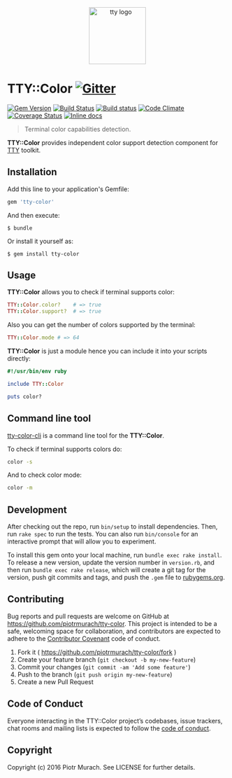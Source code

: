 <div align="center">
  <a href="https://piotrmurach.github.io/tty" target="_blank"><img width="130" src="https://cdn.rawgit.com/piotrmurach/tty/master/images/tty.png" alt="tty logo" /></a>
</div>

# TTY::Color [![Gitter](https://badges.gitter.im/Join%20Chat.svg)][gitter]

[![Gem Version](https://badge.fury.io/rb/tty-color.svg)][gem]
[![Build Status](https://secure.travis-ci.org/piotrmurach/tty-color.svg?branch=master)][travis]
[![Build status](https://ci.appveyor.com/api/projects/status/j1nflklmnfrb2yrf?svg=true)][appveyor]
[![Code Climate](https://codeclimate.com/github/piotrmurach/tty-color/badges/gpa.svg)][codeclimate]
[![Coverage Status](https://coveralls.io/repos/github/piotrmurach/tty-color/badge.svg)][coverage]
[![Inline docs](http://inch-ci.org/github/piotrmurach/tty-color.svg?branch=master)][inchpages]

[gitter]: https://gitter.im/piotrmurach/tty
[gem]: http://badge.fury.io/rb/tty-color
[travis]: http://travis-ci.org/piotrmurach/tty-color
[appveyor]: https://ci.appveyor.com/project/piotrmurach/tty-color
[codeclimate]: https://codeclimate.com/github/piotrmurach/tty-color
[coverage]: https://coveralls.io/github/piotrmurach/tty-color
[inchpages]: http://inch-ci.org/github/piotrmurach/tty-color

> Terminal color capabilities detection.

**TTY::Color** provides independent color support detection component for [TTY](https://github.com/piotrmurach/tty) toolkit.

## Installation

Add this line to your application's Gemfile:

```ruby
gem 'tty-color'
```

And then execute:

    $ bundle

Or install it yourself as:

    $ gem install tty-color

## Usage

**TTY::Color** allows you to check if terminal supports color:

```ruby
TTY::Color.color?    # => true
TTY::Color.support?  # => true
```

Also you can get the number of colors supported by the terminal:

```ruby
TTY::Color.mode # => 64
```

**TTY::Color** is just a module hence you can include it into your scripts directly:

```ruby
#!/usr/bin/env ruby

include TTY::Color

puts color?
```

## Command line tool

[tty-color-cli](https://github.com/piotrmurach/tty-color-cli) is a command line tool for the **TTY::Color**.

To check if terminal supports colors do:

```bash
color -s
```

And to check color mode:

```bash
color -m
```

## Development

After checking out the repo, run `bin/setup` to install dependencies. Then, run `rake spec` to run the tests. You can also run `bin/console` for an interactive prompt that will allow you to experiment.

To install this gem onto your local machine, run `bundle exec rake install`. To release a new version, update the version number in `version.rb`, and then run `bundle exec rake release`, which will create a git tag for the version, push git commits and tags, and push the `.gem` file to [rubygems.org](https://rubygems.org).

## Contributing

Bug reports and pull requests are welcome on GitHub at https://github.com/piotrmurach/tty-color. This project is intended to be a safe, welcoming space for collaboration, and contributors are expected to adhere to the [Contributor Covenant](http://contributor-covenant.org) code of conduct.

1. Fork it ( https://github.com/piotrmurach/tty-color/fork )
2. Create your feature branch (`git checkout -b my-new-feature`)
3. Commit your changes (`git commit -am 'Add some feature'`)
4. Push to the branch (`git push origin my-new-feature`)
5. Create a new Pull Request

## Code of Conduct

Everyone interacting in the TTY::Color project’s codebases, issue trackers, chat rooms and mailing lists is expected to follow the [code of conduct](https://github.com/piotrmurach/tty-color/blob/master/CODE_OF_CONDUCT.md).

## Copyright

Copyright (c) 2016 Piotr Murach. See LICENSE for further details.

